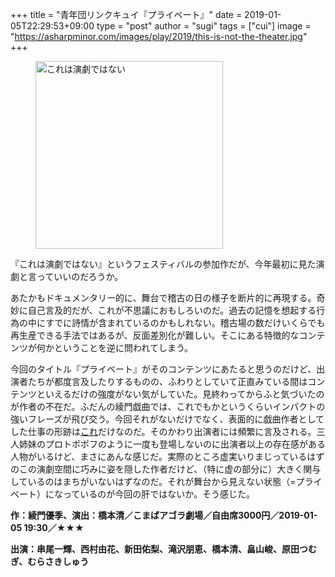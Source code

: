 +++
title = "青年団リンクキュイ『プライベート』"
date = 2019-01-05T22:29:53+09:00
type = "post"
author = "sugi"
tags = ["cui"]
image = "https://asharpminor.com/images/play/2019/this-is-not-the-theater.jpg"
+++
<figure class="alignleft"><img src="/images/play/2019/this-is-not-the-theater.jpg" alt="これは演劇ではない" style="width: 300px !important;"></figure>

『これは演劇ではない』というフェスティバルの参加作だが、今年最初に見た演劇と言っていいのだろうか。

あたかもドキュメンタリー的に、舞台で稽古の日の様子を断片的に再現する。奇妙に自己言及的だが、これが不思議におもしろいのだ。過去の記憶を想起する行為の中にすでに詩情が含まれているのかもしれない。稽古場の数だけいくらでも再生産できる手法ではあるが、反面差別化が難しい。そこにある特徴的なコンテンツが何かということを逆に問われてしまう。

今回のタイトル『プライベート』がそのコンテンツにあたると思うのだけど、出演者たちが都度言及したりするものの、ふわりとしていて正直みている間はコンテンツといえるだけの強度がない気がしていた。見終わってからふと気づいたのが作者の不在だ。ふだんの綾門戯曲では、これでもかというくらいインパクトの強いフレーズが飛び交う。今回それがないだけでなく、表面的に戯曲作者としてした仕事の形跡は[これ](https://note.mu/ayatoyuuki/n/naf9bf821cc03)だけなのだ。そのかわり出演者には頻繁に言及される。三人姉妹のプロトポポフのように一度も登場しないのに出演者以上の存在感がある人物がいるけど、まさにあんな感じだ。実際のところ虚実いりまじっているはずのこの演劇空間に巧みに姿を隠した作者だけど、（特に虚の部分に）大きく関与しているのはまちがいないはずなのだ。それが舞台から見えない状態（=プライベート）になっているのが今回の肝ではないか。そう感じた。

**作：綾門優季、演出：橋本清／こまばアゴラ劇場／自由席3000円／2019-01-05 19:30／★★★**

**出演：串尾一輝、西村由花、新田佑梨、滝沢朋恵、橋本清、畠山峻、原田つむぎ、むらさきしゅう**